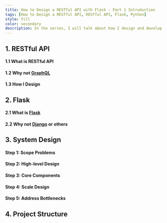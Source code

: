 ```yaml
---
title: How to Design a RESTful API with Flask - Part 1 Introduction
tags: [How to Design a RESTful API, RESTful API, Flask, Python]
style: fill
color: secondary
description: In the series, I will talk about how I design and develop RESTful APIs with Flask, which is a part of my first project at [BrainFinance](https://icash.ca).
---
```



## 1. RESTful API 

#### 1.1 What is RESTful API 

#### 1.2 Why not [GraphQL](https://graphql.org)

#### 1.3 How I Design

## 2. Flask 

#### 2.1 What is [Flask](https://palletsprojects.com/p/flask/)

#### 2.2 Why not [Django](https://www.djangoproject.com) or others

## 3. System Design

#### Step 1: Scope Problems

#### Step 2: High-level Design

#### Step 3: Core Components

#### Step 4: Scale Design

#### Step 5: Address Bottlenecks

## 4. Project Structure